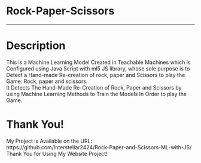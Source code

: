 # Rock-Paper-Scissors
<hr>
<h1>Description</h1>
This is a Machine Learning Model Created in Teachable Machines which is Configured using Java Script with ml5 JS library, whose sole purpose is to Detect a Hand-made Re-creation of rock, paper and Scissors to play the Game: Rock, paper and scissors.
<br>
It Detects The Hand-Made Re-Creation of Rock, Paper and Scissors by using Machine Learning Methods to Train the Models In Order to play the Game.
<br>
<h1>Thank You!</h1>
My Project is Available on the URL: https://github.com/Interstellar2424/Rock-Paper-and-Scissors-ML-with-JS/
<br>
Thank You for Using My Website Project!
